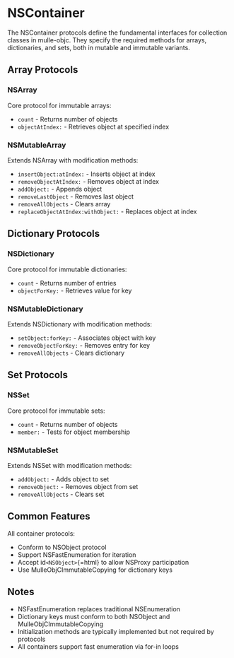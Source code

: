 # NSContainer

The NSContainer protocols define the fundamental interfaces for collection
classes in mulle-objc. They specify the required methods for arrays,
dictionaries, and sets, both in mutable and immutable variants.

## Array Protocols

### NSArray

Core protocol for immutable arrays:
* `count` - Returns number of objects
* `objectAtIndex:` - Retrieves object at specified index

### NSMutableArray

Extends NSArray with modification methods:
* `insertObject:atIndex:` - Inserts object at index
* `removeObjectAtIndex:` - Removes object at index
* `addObject:` - Appends object
* `removeLastObject` - Removes last object
* `removeAllObjects` - Clears array
* `replaceObjectAtIndex:withObject:` - Replaces object at index

## Dictionary Protocols

### NSDictionary

Core protocol for immutable dictionaries:
* `count` - Returns number of entries
* `objectForKey:` - Retrieves value for key

### NSMutableDictionary

Extends NSDictionary with modification methods:
* `setObject:forKey:` - Associates object with key
* `removeObjectForKey:` - Removes entry for key
* `removeAllObjects` - Clears dictionary

## Set Protocols

### NSSet

Core protocol for immutable sets:
* `count` - Returns number of objects
* `member:` - Tests for object membership

### NSMutableSet

Extends NSSet with modification methods:
* `addObject:` - Adds object to set
* `removeObject:` - Removes object from set
* `removeAllObjects` - Clears set

## Common Features

All container protocols:
* Conform to NSObject protocol
* Support NSFastEnumeration for iteration
* Accept id`<NSObject>`{=html} to allow NSProxy participation
* Use MulleObjCImmutableCopying for dictionary keys

## Notes

-   NSFastEnumeration replaces traditional NSEnumeration
-   Dictionary keys must conform to both NSObject and
    MulleObjCImmutableCopying
-   Initialization methods are typically implemented but not required by
    protocols
-   All containers support fast enumeration via for-in loops

